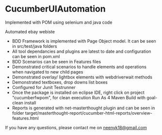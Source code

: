 # CucumberUIAutomation
Implemented with POM using selenium and java code


Automated ebay webiste
 - BDD Framework is implemented with Page Object model. It can be seen in src/test/java folders
 - All tool dependancies and plugins are latest to date and configuration can be seen in pom.xml
 - BDD Scenarios can be seen in Features files
 - Demonstrated critical scenarios to handle elements and operations when navigated to new child pages
 - Demonstrated overlay/ lightbox elements with webdriverwait methods
 - Demonstrated textboxes, drop downs list boxes
 - Configured for Junit Testrunner
 - Once the package is installed on eclipse IDE, right click on project "cucumberfwpom", for clean execution Run As 4 Maven Build with goal- clean install  
 - Reports is generated with net-masterthought plugin and can be seen in folder target/masterthought-report/cucumber-html-reports/overview-features.html

If you have any questions, please contact me on neenyk18@gmail.com
